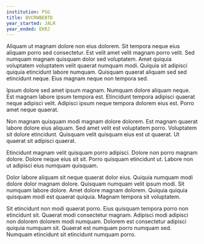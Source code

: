 ```yaml
---
institution: PSG
title: BVCRWBEBTD
year_started: JALR
year_ended: EKRJ
---
```


Aliquam ut magnam dolore non eius dolorem. Sit tempora neque eius aliquam porro sed consectetur. Est velit amet velit magnam porro velit. Sed numquam magnam quisquam dolor sed voluptatem. Amet quiquia voluptatem voluptatem velit quaerat numquam modi. Quiquia sit adipisci quiquia etincidunt labore numquam. Quisquam quaerat aliquam sed sed etincidunt neque. Eius magnam neque non tempora sed.

Ipsum dolore sed amet ipsum magnam. Numquam dolore aliquam neque. Est magnam labore ipsum tempora est. Etincidunt tempora adipisci quaerat neque adipisci velit. Adipisci ipsum neque tempora dolorem eius est. Porro amet neque quaerat.

Non magnam quisquam modi magnam dolore dolorem. Est magnam quaerat labore dolore eius aliquam. Sed amet velit est voluptatem porro. Voluptatem sit dolore etincidunt. Quisquam velit quisquam eius est ut quaerat. Ut quaerat sit adipisci quaerat.

Etincidunt magnam velit quisquam porro adipisci. Dolore non porro magnam dolore. Dolore neque eius sit sit. Porro quisquam etincidunt ut. Labore non ut adipisci eius numquam quisquam.

Dolor labore aliquam sit neque quaerat dolor eius. Quiquia numquam modi dolore dolor magnam dolore. Quisquam numquam velit ipsum modi. Sit numquam labore dolore. Amet dolore magnam dolorem. Quiquia quiquia quisquam modi est quaerat quiquia. Magnam tempora sit voluptatem.

Sit etincidunt non modi quaerat porro. Eius quisquam tempora porro non etincidunt sit. Quaerat modi consectetur magnam. Adipisci modi adipisci non dolorem dolorem modi numquam. Dolorem est consectetur adipisci quiquia numquam sit. Quaerat est numquam porro numquam sed. Numquam etincidunt sit etincidunt numquam porro.
    